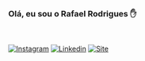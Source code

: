 
### Olá, eu sou o Rafael Rodrigues ✋
<br>

[![Instagram](https://img.shields.io/badge/Instagram-E4405F?style=for-the-badge&logo=instagram&logoColor=white)](https://www.instagram.com/rafalrodriguess_/)
[![Linkedin](https://img.shields.io/badge/LinkedIn-0077B5?style=for-the-badge&logo=linkedin&logoColor=white)](https://www.linkedin.com/in/rafael-da-luz-rodrigues-88a976226/)
[![Site](https://img.shields.io/badge/Facebook-1877F2?style=for-the-badge&logo=facebook&logoColor=white)](https://www.linkedin.com/in/rafael-da-luz-rodrigues-88a976226/)
